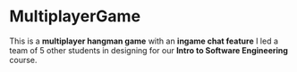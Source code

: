 # MultiplayerGame
This is a **multiplayer hangman game** with an **ingame chat feature** I led a team of 5 other students in designing for our **Intro to Software Engineering** course.
